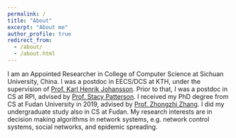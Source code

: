 ```yaml
---
permalink: /
title: "About"
excerpt: "About me"
author_profile: true
redirect_from:
  - /about/
  - /about.html
---
```


I am an Appointed Researcher in College of Computer Science at Sichuan University, China. I was a postdoc in EECS/DCS at KTH, under the supervision of <u><a href="https://people.kth.se/~kallej/">Prof. Karl Henrik Johansson</a></u>.  Prior to that, I was a postdoc in CS at RPI, advised by <u><a href="https://www.cs.rpi.edu/~pattes3/">Prof. Stacy Patterson</a></u>. I received my PhD degree from CS at Fudan University in 2019, advised by <u><a href="https://scholar.google.com.hk/citations?hl=en&user=DrcEuSkAAAAJ&view_op=list_works&sortby=pubdate">Prof. Zhongzhi Zhang</a></u>. I did my undergraduate study also in CS at Fudan. My research interests are in decision making algorithms in network systems, e.g. network control systems, social networks, and epidemic spreading.
